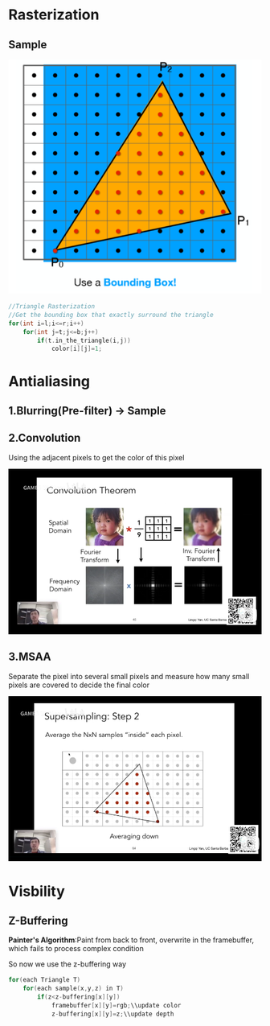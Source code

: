 # Rasterization

## Sample

![Carol](Bounding_Box.png)

```C++
//Triangle Rasterization
//Get the bounding box that exactly surround the triangle
for(int i=l;i<=r;i++)
    for(int j=t;j<=b;j++)
        if(t.in_the_triangle(i,j))
            color[i][j]=1;
```

# Antialiasing

## 1.Blurring(Pre-filter) $\rightarrow$ Sample

## 2.Convolution
Using the adjacent pixels to get the color of this pixel

![Carol](Convolution.png)

## 3.MSAA

Separate the pixel into several small pixels and measure how many small pixels are covered to decide the final color

![Carol](MSAA.png)

# Visbility
## Z-Buffering
**Painter's Algorithm**:Paint from back to front, overwrite in the framebuffer, which fails to process complex condition

So now we use the z-buffering way
```C++
for(each Triangle T)
    for(each sample(x,y,z) in T)
        if(z<z-buffering[x][y])
            framebuffer[x][y]=rgb;\\update color
            z-buffering[x][y]=z;\\update depth
```